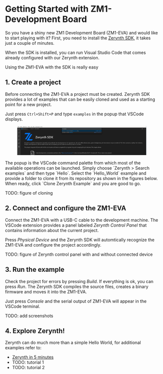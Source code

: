 # Getting Started with ZM1-Development Board

So you have a shiny new ZM1 Development Board (ZM1-EVA) and would like to start playing with it?
First, you need to install the [Zerynth SDK](index.md#1-install-zerynth), it takes just a couple of minutes.

When the SDK is installed, you can run Visual Studio Code that comes already configured with our Zerynth extension.

Using the ZM1-EVA with the SDK is really easy


## 1. Create a project

Before connecting the ZM1-EVA a project must be created. 
Zerynth SDK provides a lot of examples that can be easily cloned and used as a starting point for a new project.

Just press `Ctrl+Shift+P` and type `examples` in the popup that VSCode displays.
<figure>
  <a data-fancybox="gallery" href="img/project-01.png">
  <img src="img/project-01.png"width="600"/>
  </a>
</figure>
The popup is the VSCode command palette from which most of the available operations can be launched.
Simply choose `Zerynth > Search examples` and then type `Hello`. Select the `Hello_World` example and provide a folder to clone it from its repository as shown in the figures below. When ready, click `Clone Zerynth Example` and you are good to go.

TODO: figure of cloning

## 2. Connect and configure the ZM1-EVA

Connect the ZM1-EVA with a USB-C cable to the development machine. The VSCode extension provides a panel labeled *Zerynth Control Panel* that contains information about the current project.

Press *Physical Device* and the Zerynth SDK will automtically recognize the ZM1-EVA and configure the project accordingly.

TODO: figure of Zerynth control panel with and without connected device

## 3. Run the example

Check the project for errors by pressing *Build*. If everything is ok, you can press *Run*. The Zerynth SDK compiles the source files, creates a binary firmware and moves it into the ZM1-EVA.

Just press *Console* and the serial output of ZM1-EVA will appear in the VSCode terminal.

TODO: add screenshots

## 4. Explore Zerynth!

Zerynth can do much more than a simple Hello World, for additional examples refer to:

- [Zerynth in 5 minutes](index.md#2-create-your-first-iot-project)
- TODO: tutorial 1
- TODO: tutorial 2

